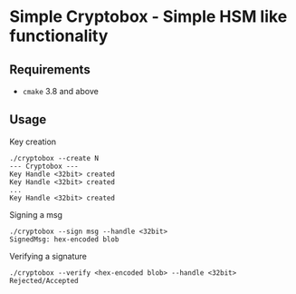 # Simple Cryptobox - Simple HSM like functionality 

## Requirements
- `cmake` 3.8 and above

## Usage
Key creation
```
./cryptobox --create N
--- Cryptobox --- 
Key Handle <32bit> created
Key Handle <32bit> created
...
Key Handle <32bit> created
```

Signing a msg
```
./cryptobox --sign msg --handle <32bit>
SignedMsg: hex-encoded blob
```

Verifying a signature
```
./cryptobox --verify <hex-encoded blob> --handle <32bit>
Rejected/Accepted
```
